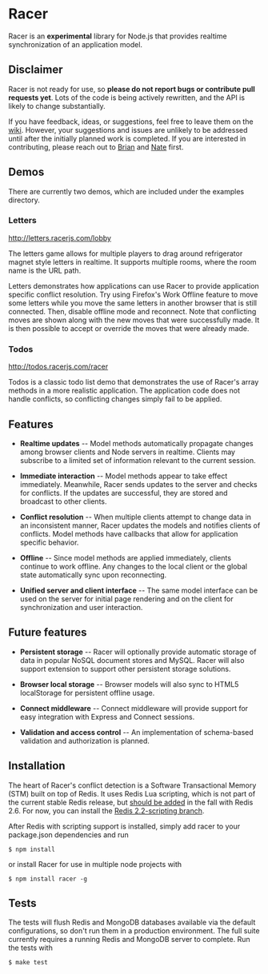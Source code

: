 # Racer

Racer is an **experimental** library for Node.js that provides realtime synchronization of an application model.

## Disclaimer

Racer is not ready for use, so **please do not report bugs or contribute pull requests yet**. Lots of the code is being actively rewritten, and the API is likely to change substantially.

If you have feedback, ideas, or suggestions, feel free to leave them on the [wiki](https://github.com/codeparty/racer/wiki). However, your suggestions and issues are unlikely to be addressed until after the initially planned work is completed. If you are interested in contributing, please reach out to [Brian](https://github.com/bnoguchi) and [Nate](https://github.com/nateps) first.

## Demos

There are currently two demos, which are included under the examples directory.

### Letters

http://letters.racerjs.com/lobby

The letters game allows for multiple players to drag around refrigerator magnet style letters in realtime. It supports multiple rooms, where the room name is the URL path.

Letters demonstrates how applications can use Racer to provide application specific conflict resolution. Try using Firefox's Work Offline feature to move some letters while you move the same letters in another browser that is still connected. Then, disable offline mode and reconnect. Note that conflicting moves are shown along with the new moves that were successfully made. It is then possible to accept or override the moves that were already made.

### Todos

http://todos.racerjs.com/racer

Todos is a classic todo list demo that demonstrates the use of Racer's array methods in a more realistic application. The application code does not handle conflicts, so conflicting changes simply fail to be applied.

## Features

  * **Realtime updates** -- Model methods automatically propagate changes among browser clients and Node servers in realtime. Clients may subscribe to a limited set of information relevant to the current session.

  * **Immediate interaction** -- Model methods appear to take effect immediately. Meanwhile, Racer sends updates to the server and checks for conflicts. If the updates are successful, they are stored and broadcast to other clients.

  * **Conflict resolution** -- When multiple clients attempt to change data in an inconsistent manner, Racer updates the models and notifies clients of conflicts. Model methods have callbacks that allow for application specific behavior.

  * **Offline** -- Since model methods are applied immediately, clients continue to work offline. Any changes to the local client or the global state automatically sync upon reconnecting.

  * **Unified server and client interface** -- The same model interface can be used on the server for initial page rendering and on the client for synchronization and user interaction.

## Future features

  * **Persistent storage** -- Racer will optionally provide automatic storage of data in popular NoSQL document stores and MySQL. Racer will also support extension to support other persistent storage solutions.

  * **Browser local storage** -- Browser models will also sync to HTML5 localStorage for persistent offline usage.

  * **Connect middleware** -- Connect middleware will provide support for easy integration with Express and Connect sessions.

  * **Validation and access control** -- An implementation of schema-based validation and authorization is planned.

## Installation

The heart of Racer's conflict detection is a Software Transactional Memory (STM) built on top of Redis. It uses Redis Lua scripting, which is not part of the current stable Redis release, but [should be added](http://antirez.com/post/everything-about-redis-24) in the fall with Redis 2.6. For now, you can install the [Redis 2.2-scripting branch](https://github.com/antirez/redis/tree/2.2-scripting).

After Redis with scripting support is installed, simply add racer to your package.json dependencies and run
```
$ npm install
```
or install Racer for use in multiple node projects with
```
$ npm install racer -g
```

## Tests

The tests will flush Redis and MongoDB databases available via the default configurations, so don't run them in a production environment. The full suite currently requires a running Redis and MongoDB server to complete. Run the tests with
```
$ make test
```
